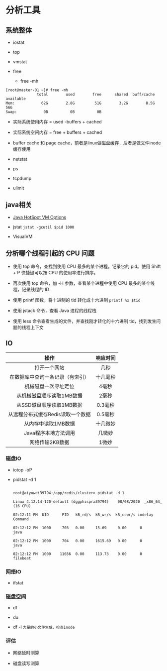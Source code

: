 # 分析工具

## 系统整体

- iostat

- top

- vmstat

- free

  -  free -mh
```
[root@master-01 ~]# free -mh
              total        used        free      shared  buff/cache   available
Mem:            62G        2.8G         51G        3.2G        8.5G         56G
Swap:            0B          0B          0B
```

  - 实际系统使用内存 = used -buffers + cached



  - 实际系统空闲内存 = free + buffers + cached



  - buffer cache 和 page cache，前者是linux做磁盘缓存，后者是做文件inode缓存使用



- netstat

- ps

- tcpdump

- ulimit

## java相关

- [Java HotSpot VM Options](https://www.oracle.com/java/technologies/javase/vmoptions-jsp.html)

- jstat  `jstat -gcutil $pid 1000`

- VisualVM

## 分析哪个线程引起的 CPU 问题

- 使用 top 命令，查找到使用 CPU 最多的某个进程，记录它的 pid。使用 Shift + P 快捷键可以按 CPU 的使用率进行排序。

- 再次使用 top 命令，加 -H 参数，查看某个进程中使用 CPU 最多的某个线程，记录线程的 ID

- 使用 printf 函数，将十进制的 tid 转化成十六进制 `printf %x $tid`

- 使用 jstack 命令，查看 Java 进程的线程栈

- 使用 less 命令查看生成的文件，并查找刚才转化的十六进制 tid，找到发生问题的线程上下文

## IO

|操作| 响应时间 |
| :---: | :---: |
| 打开一个网站 |  几秒|
| 在数据库中查询一条记录（有索引）     | 十几毫秒  |
|      机械磁盘一次寻址定位          |  4毫秒   |
|    从机械磁盘顺序读取1MB数据       |  2毫秒   |
|    从SSD磁盘顺序读取1MB数据       | 0.3毫秒  |
| 从远程分布式缓存Redis读取一个数据   | 0.5毫秒  |
|        从内存中读取1MB数据        | 十几微妙  |
|      Java程序本地方法调用         |  几微妙  |
|          网络传输2KB数据         |  1微妙   |

### 磁盘IO

- iotop -oP

- pidstat -d 1

  ```shell

  root@aiyowei39794:/app/redis/cluster> pidstat -d 1

  Linux 4.12.14-120-default (dggphispra39794)    08/08/2020  _x86_64_    (16 CPU)
  
  02:12:11 PM  UID      PID   kB_rd/s  kB_wr/s  kB_ccwr/s iodelay  Command

  02:12:12 PM  1000     703   0.00     15.69     0.00      0        java

  02:12:12 PM  1000     704   0.00     1615.69   0.00      0        java

  02:12:12 PM  1000    11656  0.00     113.73    0.00      0      filebeat
  ```
### 网络IO

- ifstat
### 磁盘空间

- df

- du

- df -i  `大量的小文件生成，检查inode`
### 评估

- 网络延时测算

- 磁盘读写测算